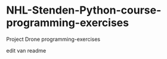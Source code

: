 # NHL-Stenden-Python-course-programming-exercises
Project Drone programming-exercises

edit van readme